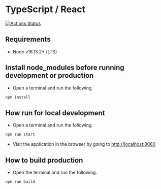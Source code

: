 # TypeScript / React

[![Actions Status](https://github.com/silbinarywolf/go-typescript-react-stack/workflows/Go/badge.svg)](https://github.com/silbinarywolf/go-typescript-react-stack/actions)

## Requirements

* Node v16.13.2+ (LTS)

## Install node_modules before running development or production

- Open a terminal and run the following.

```sh
npm install
```

## How run for local development

- Open a terminal and run the following.

```sh
npm run start
```

- Visit the application in the browser by going to [http://localhost:8080](http://localhost:8080)

## How to build production

- Open the terminal and run the following.

```sh
npm run build
```
